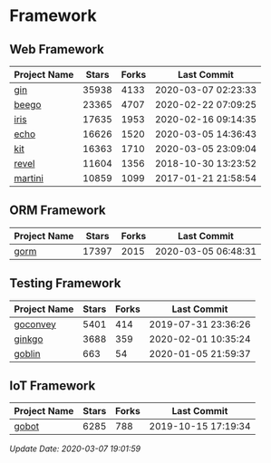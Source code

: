 # Framework

## Web Framework

| Project Name | Stars | Forks | Last Commit |
| ------------ | ----- | ----- | ----------- |
| [gin](https://github.com/gin-gonic/gin) | 35938 | 4133 | 2020-03-07 02:23:33 |
| [beego](https://github.com/astaxie/beego) | 23365 | 4707 | 2020-02-22 07:09:25 |
| [iris](https://github.com/kataras/iris) | 17635 | 1953 | 2020-02-16 09:14:35 |
| [echo](https://github.com/labstack/echo) | 16626 | 1520 | 2020-03-05 14:36:43 |
| [kit](https://github.com/go-kit/kit) | 16363 | 1710 | 2020-03-05 23:09:04 |
| [revel](https://github.com/revel/revel) | 11604 | 1356 | 2018-10-30 13:23:52 |
| [martini](https://github.com/go-martini/martini) | 10859 | 1099 | 2017-01-21 21:58:54 |

## ORM Framework

| Project Name | Stars | Forks | Last Commit |
| ------------ | ----- | ----- | ----------- |
| [gorm](https://github.com/jinzhu/gorm) | 17397 | 2015 | 2020-03-05 06:48:31 |

## Testing Framework

| Project Name | Stars | Forks | Last Commit |
| ------------ | ----- | ----- | ----------- |
| [goconvey](https://github.com/smartystreets/goconvey) | 5401 | 414 | 2019-07-31 23:36:26 |
| [ginkgo](https://github.com/onsi/ginkgo) | 3688 | 359 | 2020-02-01 10:35:24 |
| [goblin](https://github.com/franela/goblin) | 663 | 54 | 2020-01-05 21:59:37 |

## IoT Framework

| Project Name | Stars | Forks | Last Commit |
| ------------ | ----- | ----- | ----------- |
| [gobot](https://github.com/hybridgroup/gobot) | 6285 | 788 | 2019-10-15 17:19:34 |

*Update Date: 2020-03-07 19:01:59*